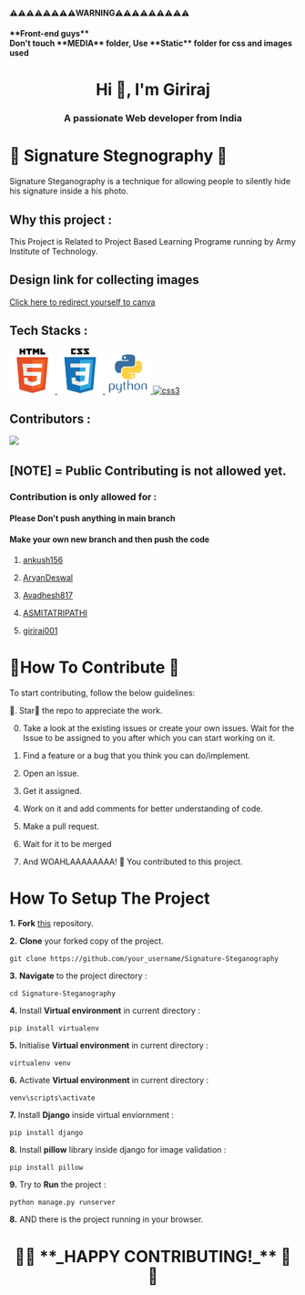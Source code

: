 <h4>⚠️⚠️⚠️⚠️⚠️⚠️⚠️⚠️WARNING⚠️⚠️⚠️⚠️⚠️⚠️⚠️⚠️⚠️<h4/>
**Front-end guys**
<br/>
Don't touch **MEDIA** folder, Use **Static** folder for css and images used

<h1 align="center">Hi 👋, I'm Giriraj</h1>
<h3 align="center">A passionate Web developer from India</h3>

# 🎇 Signature Stegnography 🎇
Signature Steganography is a technique for allowing people to silently hide his signature inside a his photo.

<h2> Why this project : </h2>

This Project is Related to Project Based Learning Programe running by Army Institute of Technology.

<h2>Design link for collecting images </h2>
<a href="https://www.canva.com/design/DAE_hMoHv8I/pKWztFSVJanwLTIkmRbd4Q/edit?utm_content=DAE_hMoHv8I&utm_campaign=designshare&utm_medium=link2&utm_source=sharebutton"> Click here to redirect yourself to canva</a>


<h2 align="left"> Tech Stacks :</h2>
<p align="left"> <a href="https://www.w3.org/html/" target="_blank" rel="noreferrer"> <img src="https://raw.githubusercontent.com/devicons/devicon/master/icons/html5/html5-original-wordmark.svg" alt="html5" width="80" height="80"/><a href="https://www.w3schools.com/css/" target="_blank" rel="noreferrer"> <img src="https://raw.githubusercontent.com/devicons/devicon/master/icons/css3/css3-original-wordmark.svg" alt="css3" width="80" height="80"/> </a><a href="https://www.w3schools.com/python/" target="_blank" rel="noreferrer"> <img src="https://raw.githubusercontent.com/devicons/devicon/master/icons/python/python-original-wordmark.svg" alt="css3" width="80" height="70"/> </a><a href="https://www.w3schools.com/python/" target="_blank" rel="noreferrer"> <img src="https://logos-download.com/wp-content/uploads/2019/06/Django_Logo.png" alt="css3" width="100" height="50"/> </a>
 </p>
  <h2 align="left">Contributors :</h2>
<a href="https://github.com/dheerajrao20/Signature-Steganography/graphs/contributors">
    <img src="https://contrib.rocks/image?repo=dheerajrao20/Signature-Steganography" />
  </a>
  
  <h2>[NOTE] = Public Contributing is not allowed yet.</h2>
  
  <h3>Contribution is only allowed for : </h3>
  
  <h4>Please Don't push anything in main branch</h4>
  
  <h4>Make your own new branch and then push the code </h4>
  
  1. <a href="https://github.com/ankush156">ankush156</a>
  
  2. <a href="https://github.com/AryanDeswal">AryanDeswal</a>
  
  3. <a href="https://github.com/Avadhesh817">Avadhesh817</a>

  4. <a href="https://github.com/ASMITATRIPATHI">ASMITATRIPATHI</a>

  5. <a href="https://github.com/giriraj001">giriraj001</a>
  
  
# 🎇How To Contribute 🎇

To start contributing, follow the below guidelines:

🌟. Star🌟 the repo to appreciate the work.

0. Take a look at the existing issues or create your own issues. Wait for the Issue to be assigned to you after which you can start working on it.

1. Find a feature or a bug that you think you can do/implement.

2. Open an issue.

3. Get it assigned.

4. Work on it and add comments for better understanding of code.

5. Make a pull request.

6. Wait for it to be merged

7. And WOAHLAAAAAAAA! 🎉 You contributed to this project.

# How To Setup The Project

**1.** **Fork** [this](https://github.com/dheerajrao20/Signature-Steganography) repository.

**2.** **Clone** your forked copy of the project.

```
git clone https://github.com/your_username/Signature-Steganography
```

**3.** **Navigate** to the project directory :

```
cd Signature-Steganography
```

**4.** Install **Virtual environment** in current directory :

```
pip install virtualenv
```

**5.** Initialise **Virtual environment** in current directory :

```
virtualenv venv
```

**6.** Activate **Virtual environment** in current directory :

```
venv\scripts\activate
```
**7.** Install **Django** inside virtual enviornment :

```
pip install django
```
**8.** Install **pillow** library inside django for image validation :

```
pip install pillow
```
**9.** Try to **Run** the project :

```
python manage.py runserver
```


**8.** AND there is the project running in your browser.

<h1 align="center">🎉🎉 **_HAPPY CONTRIBUTING!_** 🎉🎉 </h1>
